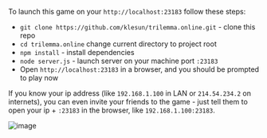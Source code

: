 To launch this game on your `http://localhost:23183` follow these steps:
- `git clone https://github.com/klesun/trilemma.online.git` - clone this repo
- `cd trilemma.online` change current directory to project root
- `npm install` - install dependencies
- `node server.js` - launch server on your machine port `:23183`
- Open `http://localhost:23183` in a browser, and you should be prompted to play now

If you know your ip address (like `192.168.1.100` in LAN or `214.54.234.2` on internets), you can even invite your friends to the game - just tell them to open your ip + `:23183` in the browser, like `192.168.1.100:23183`.

![image](https://user-images.githubusercontent.com/5202330/84777174-eb692a00-afe9-11ea-9d75-0fe02f334098.png)
